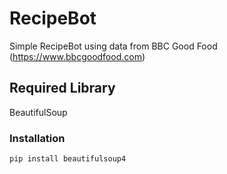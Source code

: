 # RecipeBot
Simple RecipeBot using data from BBC Good Food (https://www.bbcgoodfood.com)

## Required Library

BeautifulSoup 

### Installation
```
pip install beautifulsoup4
```
